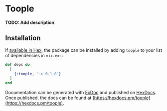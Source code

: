 # Toople

**TODO: Add description**

## Installation

If [available in Hex](https://hex.pm/docs/publish), the package can be installed
by adding `toople` to your list of dependencies in `mix.exs`:

```elixir
def deps do
  [
    {:toople, "~> 0.1.0"}
  ]
end
```

Documentation can be generated with [ExDoc](https://github.com/elixir-lang/ex_doc)
and published on [HexDocs](https://hexdocs.pm). Once published, the docs can
be found at [https://hexdocs.pm/toople](https://hexdocs.pm/toople).

